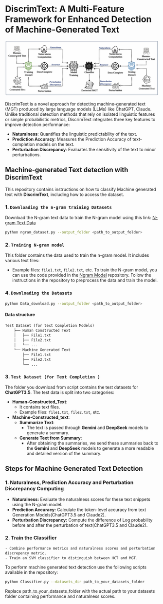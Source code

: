 # DiscrimText: A Multi-Feature Framework for Enhanced Detection of Machine-Generated Text

![Framework_overview](DiscrimText_Overview.PNG)


DiscrimText is a novel approach for detecting machine-generated text (MGT) produced by large language models (LLMs) like ChatGPT, Claude. Unlike traditional detection methods that rely on isolated linguistic features or simple probabilistic metrics, DiscrimText integrates three key features to improve detection performance:

- **Naturalness**: Quantifies the linguistic predictability of the text.
- **Prediction Accuracy**: Measures the Prediction Accuracy of text-completion models on the text.
- **Perturbation Discrepancy**: Evaluates the sensitivity of the text to minor perturbations.

## Machine-generated Text detection with DiscrimText

This repository contains instructions on how to classify Machine generated text with **DiscrimText**, including how to access the dataset.
  
### 1. `Downloading the n-gram training Datasets`
Download the N-gram text data to train the N-gram model using this link: [N-gram Text Data](https://drive.google.com/file/d/14HJJzGIT5aQDSpQ6l96k1iYUdDZIEe5R/view?usp=sharing)
```bash
python ngram_dataset.py --output_folder <path_to_output_folder>
```

### 2. `Training N-gram model`
This folder contains the data used to train the n-gram model. It includes various text files:

- Example files: `file1.txt`, `file2.txt`, etc.
To train the N-gram model, you can use the code provided in the [Ngram Model](https://github.com/DiscrimText/MGT_Detection/tree/main/Source_code/n-gram_chachelm) repository. Follow the instructions in the repository to preprocess the data and train the model.

### 4. `Downloading the Datasets`

```bash
python Data_download.py --output_folder <path_to_output_folder>
```
#### Data structure
```plaintext
Test Dataset (for text Completion Models)
    ├── Human Constructed Text
    │   ├── File1.txt
    │   ├── File2.txt
    │   └── ...
    └── Machine Generated Text
        ├── File1.txt
        ├── File2.txt
        └── ...
```

### 3. `Test Dataset (for Text Completion )`

The folder you download from script contains the test datasets for **ChatGPT3.5**. The test data is split into two categories:

- **Human-Constructed_Text**:
    - It contains text files.
    - Example files: `file1.txt`, `file2.txt`, etc.
- **Machine-Constructed_text**:
    - **Summarize Text**:
      - The text is passed through **Gemini** and **DeepSeek** models to generate a summary.
    - **Generate Text from Summary**:
      - After obtaining the summaries, we send these summaries back to the **Gemini** and **DeepSeek** models to generate a more readable and detailed version of the summary.

## Steps for Machine Generated Text Detection

### 1. **Naturalness, Prediction Accuracy and Perturbation Discrepancy Computing**
   - **Naturalness:** Evaluate the naturalness scores for these text snippets using the N-gram model.
   - **Prediction Accuracy:** Calculate the token-level accuracy from text Generation Models(ChatGPT3.5 and Claude2).
   - **Perturbation Discrepancy:** Compute the difference of Log probability before and after the perturbation of text(ChatGPT3.5 and Claude2).

### 2. **Train the Classifier**
    - Combine performance metrics and naturalness scores and perturbation discrepency metric.
    - Train an SVM classifier to distinguish between HCT and MGT.
To perform machine generated text detection use the following scripts available in the repository:

   ```bash
   python Classifier.py --datasets_dir path_to_your_datasets_folder
   ```
Replace path_to_your_datasets_folder with the actual path to your datasets folder containing performance and naturalness scores.


